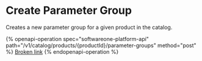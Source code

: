 # Create Parameter Group

Creates a new parameter group for a given product in the catalog.

{% openapi-operation spec="softwareone-platform-api" path="/v1/catalog/products/{productId}/parameter-groups" method="post" %}
[Broken link](broken-reference)
{% endopenapi-operation %}
